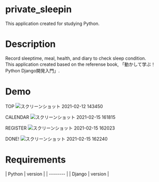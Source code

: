 # private_sleepin
This application created for studying Python.

# Description
Record sleeptime, meal, health, and diary to check sleep condition.  
This application created based on the referense book, 「動かして学ぶ！Python Django開発入門」.

# Demo
TOP
![スクリーンショット 2021-02-12 143450](https://user-images.githubusercontent.com/76725425/107916033-e8736e80-6fa8-11eb-9b9a-69d61fe59568.jpg)  



CALENDAR
![スクリーンショット 2021-02-15 161815](https://user-images.githubusercontent.com/76725425/107916306-73546900-6fa9-11eb-909d-343c5f8fe50a.jpg)  



REGISTER
![スクリーンショット 2021-02-15 162023](https://user-images.githubusercontent.com/76725425/107916516-c29a9980-6fa9-11eb-9b64-b7edaeff1e3a.jpg)  



DONE!
![スクリーンショット 2021-02-15 162240](https://user-images.githubusercontent.com/76725425/107916689-0a212580-6faa-11eb-87f5-7da5000d48d5.jpg)


# Requirements
|  Python  |  version  |
| -------- |
|  Django  |  version  |
